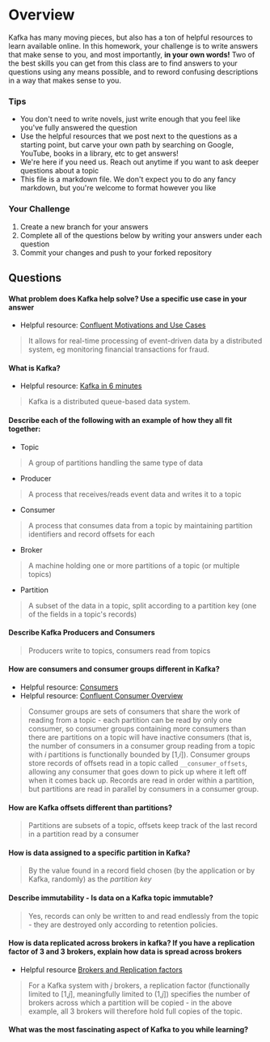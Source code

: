 # Overview

Kafka has many moving pieces, but also has a ton of helpful resources to learn available online. In this homework, your
challenge is to write answers that make sense to you, and most importantly, **in your own words!**
Two of the best skills you can get from this class are to find answers to your questions using any means possible, and to
reword confusing descriptions in a way that makes sense to you. 

### Tips
* You don't need to write novels, just write enough that you feel like you've fully answered the question
* Use the helpful resources that we post next to the questions as a starting point, but carve your own path by searching on Google, YouTube, books in a library, etc to get answers!
* We're here if you need us. Reach out anytime if you want to ask deeper questions about a topic 
* This file is a markdown file. We don't expect you to do any fancy markdown, but you're welcome to format however you like

### Your Challenge
1. Create a new branch for your answers 
2. Complete all of the questions below by writing your answers under each question
3. Commit your changes and push to your forked repository

## Questions
#### What problem does Kafka help solve? Use a specific use case in your answer 
* Helpful resource: [Confluent Motivations and Use Cases](https://youtu.be/BsojaA1XnpM)
> It allows for real-time processing of event-driven data by a distributed system, eg monitoring financial transactions for fraud.

#### What is Kafka?
* Helpful resource: [Kafka in 6 minutes](https://youtu.be/Ch5VhJzaoaI)
> Kafka is a distributed queue-based data system.

#### Describe each of the following with an example of how they all fit together: 
 * Topic
> A group of partitions handling the same type of data
 * Producer
> A process that receives/reads event data and writes it to a topic
 * Consumer 
> A process that consumes data from a topic by maintaining partition identifiers and record offsets for each
 * Broker
> A machine holding one or more partitions of a topic (or multiple topics)
 * Partition
> A subset of the data in a topic, split according to a partition key (one of the fields in a topic's records)

#### Describe Kafka Producers and Consumers
> Producers write to topics, consumers read from topics

#### How are consumers and consumer groups different in Kafka? 
* Helpful resource: [Consumers](https://youtu.be/lAdG16KaHLs)
* Helpful resource: [Confluent Consumer Overview](https://youtu.be/Z9g4jMQwog0)
> Consumer groups are sets of consumers that share the work of reading from a topic - each partition can be read by only one consumer, so consumer groups
> containing more consumers than there are partitions on a topic will have inactive consumers (that is, the number of consumers in a consumer group reading 
> from a topic with _i_ partitions is functionally bounded by [1,_i_]). Consumer groups store records of offsets read in a topic called `__consumer_offsets`,
> allowing any consumer that goes down to pick up where it left off when it comes back up. Records are read in order within a partition, but partitions 
> are read in parallel by consumers in a consumer group.

#### How are Kafka offsets different than partitions? 
> Partitions are subsets of a topic, offsets keep track of the last record in a partition read by a consumer

#### How is data assigned to a specific partition in Kafka? 
> By the value found in a record field chosen (by the application or by Kafka, randomly) as the _partition key_

#### Describe immutability - Is data on a Kafka topic immutable? 
> Yes, records can only be written to and read endlessly from the topic - they are destroyed only according to retention policies.

#### How is data replicated across brokers in kafka? If you have a replication factor of 3 and 3 brokers, explain how data is spread across brokers
* Helpful resource [Brokers and Replication factors](https://youtu.be/ZOU7PJWZU9w)
> For a Kafka system with _j_ brokers, a replication factor (functionally limited to [1,_j_], meaningfully limited to (1,_j_]) specifies the number of 
> brokers across which a partition will be copied - in the above example, all 3 brokers will therefore hold full copies of the topic.

#### What was the most fascinating aspect of Kafka to you while learning? 
>